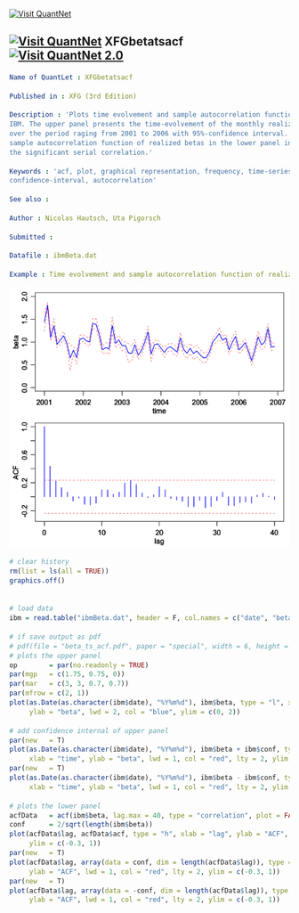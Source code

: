 
[<img src="https://github.com/QuantLet/Styleguide-and-Validation-procedure/blob/master/pictures/banner.png" alt="Visit QuantNet">](http://quantlet.de/index.php?p=info)

## [<img src="https://github.com/QuantLet/Styleguide-and-Validation-procedure/blob/master/pictures/qloqo.png" alt="Visit QuantNet">](http://quantlet.de/) **XFGbetatsacf** [<img src="https://github.com/QuantLet/Styleguide-and-Validation-procedure/blob/master/pictures/QN2.png" width="60" alt="Visit QuantNet 2.0">](http://quantlet.de/d3/ia)

```yaml
Name of QuantLet : XFGbetatsacf

Published in : XFG (3rd Edition)

Description : 'Plots time evolvement and sample autocorrelation function for 
IBM. The upper panel presents the time-evolvement of the monthly realized beta 
over the period raging from 2001 to 2006 with 95%-confidence interval. The 
sample autocorrelation function of realized betas in the lower panel indicates 
the significant serial correlation.'

Keywords : 'acf, plot, graphical representation, frequency, time-series,
confidence-interval, autocorrelation'

See also : 

Author : Nicolas Hautsch, Uta Pigorsch

Submitted :

Datafile : ibmBeta.dat

Example : Time evolvement and sample autocorrelation function of realized volatility for IBM.

```

![Picture1](XFGbetatsacf.png)


```r
# clear history
rm(list = ls(all = TRUE))
graphics.off()


# load data
ibm = read.table("ibmBeta.dat", header = F, col.names = c("date", "beta", "conf"))

# if save output as pdf
# pdf(file = "beta_ts_acf.pdf", paper = "special", width = 6, height = 6)
# plots the upper panel
op        = par(no.readonly = TRUE)
par(mgp   = c(1.75, 0.75, 0))
par(mar   = c(3, 3, 0.7, 0.7))
par(mfrow = c(2, 1))
plot(as.Date(as.character(ibm$date), "%Y%m%d"), ibm$beta, type = "l", xlab = "time", 
     ylab = "beta", lwd = 2, col = "blue", ylim = c(0, 2))

# add confidence internal of upper panel
par(new   = T)
plot(as.Date(as.character(ibm$date), "%Y%m%d"), ibm$beta + ibm$conf, type = "l", 
     xlab = "time", ylab = "beta", lwd = 1, col = "red", lty = 2, ylim = c(0, 2))
par(new   = T)
plot(as.Date(as.character(ibm$date), "%Y%m%d"), ibm$beta - ibm$conf, type = "l", 
     xlab = "time", ylab = "beta", lwd = 1, col = "red", lty = 2, ylim = c(0, 2))

# plots the lower panel
acfData   = acf(ibm$beta, lag.max = 40, type = "correlation", plot = FALSE)
conf      = 2/sqrt(length(ibm$beta))
plot(acfData$lag, acfData$acf, type = "h", xlab = "lag", ylab = "ACF", lwd = 2, col = "blue", 
     ylim = c(-0.3, 1))
par(new   = T)
plot(acfData$lag, array(data = conf, dim = length(acfData$lag)), type = "l", xlab = "lag", 
     ylab = "ACF", lwd = 1, col = "red", lty = 2, ylim = c(-0.3, 1))
par(new   = T)
plot(acfData$lag, array(data = -conf, dim = length(acfData$lag)), type = "l", xlab = "lag", 
     ylab = "ACF", lwd = 1, col = "red", lty = 2, ylim = c(-0.3, 1))

```
